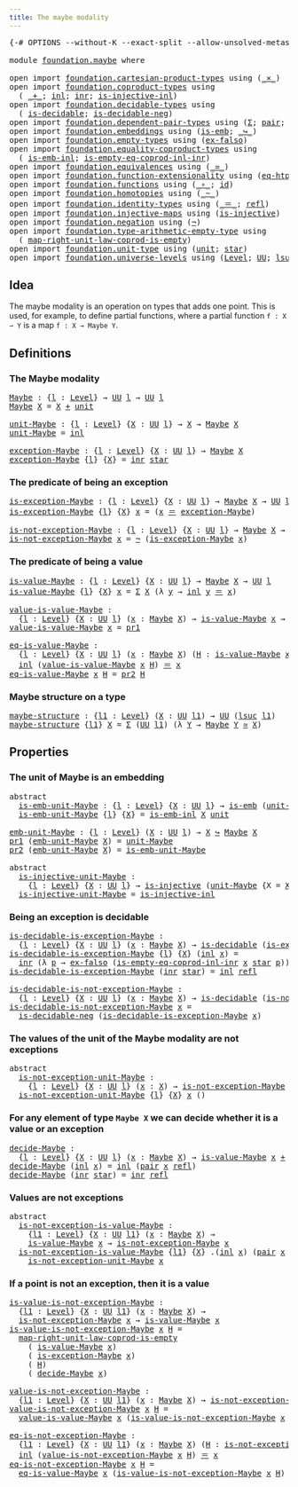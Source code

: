 ```yaml
---
title: The maybe modality
---
```


<pre class="Agda"><a id="44" class="Symbol">{-#</a> <a id="48" class="Keyword">OPTIONS</a> <a id="56" class="Pragma">--without-K</a> <a id="68" class="Pragma">--exact-split</a> <a id="82" class="Pragma">--allow-unsolved-metas</a> <a id="105" class="Symbol">#-}</a>

<a id="110" class="Keyword">module</a> <a id="117" href="foundation.maybe.html" class="Module">foundation.maybe</a> <a id="134" class="Keyword">where</a>

<a id="141" class="Keyword">open</a> <a id="146" class="Keyword">import</a> <a id="153" href="foundation.cartesian-product-types.html" class="Module">foundation.cartesian-product-types</a> <a id="188" class="Keyword">using</a> <a id="194" class="Symbol">(</a><a id="195" href="foundation-core.cartesian-product-types.html#590" class="Function Operator">_×_</a><a id="198" class="Symbol">)</a>
<a id="200" class="Keyword">open</a> <a id="205" class="Keyword">import</a> <a id="212" href="foundation.coproduct-types.html" class="Module">foundation.coproduct-types</a> <a id="239" class="Keyword">using</a>
  <a id="247" class="Symbol">(</a> <a id="249" href="foundation.coproduct-types.html#1182" class="Datatype Operator">_+_</a><a id="252" class="Symbol">;</a> <a id="254" href="foundation.coproduct-types.html#1250" class="InductiveConstructor">inl</a><a id="257" class="Symbol">;</a> <a id="259" href="foundation.coproduct-types.html#1268" class="InductiveConstructor">inr</a><a id="262" class="Symbol">;</a> <a id="264" href="foundation.coproduct-types.html#2376" class="Function">is-injective-inl</a><a id="280" class="Symbol">)</a>
<a id="282" class="Keyword">open</a> <a id="287" class="Keyword">import</a> <a id="294" href="foundation.decidable-types.html" class="Module">foundation.decidable-types</a> <a id="321" class="Keyword">using</a>
  <a id="329" class="Symbol">(</a> <a id="331" href="foundation.decidable-types.html#1915" class="Function">is-decidable</a><a id="343" class="Symbol">;</a> <a id="345" href="foundation.decidable-types.html#4731" class="Function">is-decidable-neg</a><a id="361" class="Symbol">)</a>
<a id="363" class="Keyword">open</a> <a id="368" class="Keyword">import</a> <a id="375" href="foundation.dependent-pair-types.html" class="Module">foundation.dependent-pair-types</a> <a id="407" class="Keyword">using</a> <a id="413" class="Symbol">(</a><a id="414" href="foundation-core.dependent-pair-types.html#515" class="Record">Σ</a><a id="415" class="Symbol">;</a> <a id="417" href="foundation-core.dependent-pair-types.html#588" class="InductiveConstructor">pair</a><a id="421" class="Symbol">;</a> <a id="423" href="foundation-core.dependent-pair-types.html#605" class="Field">pr1</a><a id="426" class="Symbol">;</a> <a id="428" href="foundation-core.dependent-pair-types.html#617" class="Field">pr2</a><a id="431" class="Symbol">)</a>
<a id="433" class="Keyword">open</a> <a id="438" class="Keyword">import</a> <a id="445" href="foundation.embeddings.html" class="Module">foundation.embeddings</a> <a id="467" class="Keyword">using</a> <a id="473" class="Symbol">(</a><a id="474" href="foundation-core.embeddings.html#992" class="Function">is-emb</a><a id="480" class="Symbol">;</a> <a id="482" href="foundation-core.embeddings.html#1074" class="Function Operator">_↪_</a><a id="485" class="Symbol">)</a>
<a id="487" class="Keyword">open</a> <a id="492" class="Keyword">import</a> <a id="499" href="foundation.empty-types.html" class="Module">foundation.empty-types</a> <a id="522" class="Keyword">using</a> <a id="528" class="Symbol">(</a><a id="529" href="foundation-core.empty-types.html#1160" class="Function">ex-falso</a><a id="537" class="Symbol">)</a>
<a id="539" class="Keyword">open</a> <a id="544" class="Keyword">import</a> <a id="551" href="foundation.equality-coproduct-types.html" class="Module">foundation.equality-coproduct-types</a> <a id="587" class="Keyword">using</a>
  <a id="595" class="Symbol">(</a> <a id="597" href="foundation.equality-coproduct-types.html#8367" class="Function">is-emb-inl</a><a id="607" class="Symbol">;</a> <a id="609" href="foundation.equality-coproduct-types.html#5941" class="Function">is-empty-eq-coprod-inl-inr</a><a id="635" class="Symbol">)</a>
<a id="637" class="Keyword">open</a> <a id="642" class="Keyword">import</a> <a id="649" href="foundation.equivalences.html" class="Module">foundation.equivalences</a> <a id="673" class="Keyword">using</a> <a id="679" class="Symbol">(</a><a id="680" href="foundation-core.equivalences.html#1621" class="Function Operator">_≃_</a><a id="683" class="Symbol">)</a>
<a id="685" class="Keyword">open</a> <a id="690" class="Keyword">import</a> <a id="697" href="foundation.function-extensionality.html" class="Module">foundation.function-extensionality</a> <a id="732" class="Keyword">using</a> <a id="738" class="Symbol">(</a><a id="739" href="foundation-core.function-extensionality.html#1463" class="Function">eq-htpy</a><a id="746" class="Symbol">)</a>
<a id="748" class="Keyword">open</a> <a id="753" class="Keyword">import</a> <a id="760" href="foundation.functions.html" class="Module">foundation.functions</a> <a id="781" class="Keyword">using</a> <a id="787" class="Symbol">(</a><a id="788" href="foundation-core.functions.html#420" class="Function Operator">_∘_</a><a id="791" class="Symbol">;</a> <a id="793" href="foundation-core.functions.html#322" class="Function">id</a><a id="795" class="Symbol">)</a>
<a id="797" class="Keyword">open</a> <a id="802" class="Keyword">import</a> <a id="809" href="foundation.homotopies.html" class="Module">foundation.homotopies</a> <a id="831" class="Keyword">using</a> <a id="837" class="Symbol">(</a><a id="838" href="foundation-core.homotopies.html#1249" class="Function Operator">_~_</a><a id="841" class="Symbol">)</a>
<a id="843" class="Keyword">open</a> <a id="848" class="Keyword">import</a> <a id="855" href="foundation.identity-types.html" class="Module">foundation.identity-types</a> <a id="881" class="Keyword">using</a> <a id="887" class="Symbol">(</a><a id="888" href="foundation-core.identity-types.html#1865" class="Function Operator">_＝_</a><a id="891" class="Symbol">;</a> <a id="893" href="foundation-core.identity-types.html#1820" class="InductiveConstructor">refl</a><a id="897" class="Symbol">)</a>
<a id="899" class="Keyword">open</a> <a id="904" class="Keyword">import</a> <a id="911" href="foundation.injective-maps.html" class="Module">foundation.injective-maps</a> <a id="937" class="Keyword">using</a> <a id="943" class="Symbol">(</a><a id="944" href="foundation.injective-maps.html#1309" class="Function">is-injective</a><a id="956" class="Symbol">)</a>
<a id="958" class="Keyword">open</a> <a id="963" class="Keyword">import</a> <a id="970" href="foundation.negation.html" class="Module">foundation.negation</a> <a id="990" class="Keyword">using</a> <a id="996" class="Symbol">(</a><a id="997" href="foundation-core.negation.html#465" class="Function">¬</a><a id="998" class="Symbol">)</a>
<a id="1000" class="Keyword">open</a> <a id="1005" class="Keyword">import</a> <a id="1012" href="foundation.type-arithmetic-empty-type.html" class="Module">foundation.type-arithmetic-empty-type</a> <a id="1050" class="Keyword">using</a>
  <a id="1058" class="Symbol">(</a> <a id="1060" href="foundation.type-arithmetic-empty-type.html#7661" class="Function">map-right-unit-law-coprod-is-empty</a><a id="1094" class="Symbol">)</a>
<a id="1096" class="Keyword">open</a> <a id="1101" class="Keyword">import</a> <a id="1108" href="foundation.unit-type.html" class="Module">foundation.unit-type</a> <a id="1129" class="Keyword">using</a> <a id="1135" class="Symbol">(</a><a id="1136" href="foundation.unit-type.html#1084" class="Datatype">unit</a><a id="1140" class="Symbol">;</a> <a id="1142" href="foundation.unit-type.html#1108" class="InductiveConstructor">star</a><a id="1146" class="Symbol">)</a>
<a id="1148" class="Keyword">open</a> <a id="1153" class="Keyword">import</a> <a id="1160" href="foundation.universe-levels.html" class="Module">foundation.universe-levels</a> <a id="1187" class="Keyword">using</a> <a id="1193" class="Symbol">(</a><a id="1194" href="Agda.Primitive.html#597" class="Postulate">Level</a><a id="1199" class="Symbol">;</a> <a id="1201" href="foundation-core.universe-levels.html#235" class="Primitive">UU</a><a id="1203" class="Symbol">;</a> <a id="1205" href="Agda.Primitive.html#780" class="Primitive">lsuc</a><a id="1209" class="Symbol">)</a>
</pre>
## Idea

The maybe modality is an operation on types that adds one point. This is used, for example, to define partial functions, where a partial function `f : X ⇀ Y` is a map `f : X → Maybe Y`.

## Definitions

### The Maybe modality

<pre class="Agda"><a id="Maybe"></a><a id="1460" href="foundation.maybe.html#1460" class="Function">Maybe</a> <a id="1466" class="Symbol">:</a> <a id="1468" class="Symbol">{</a><a id="1469" href="foundation.maybe.html#1469" class="Bound">l</a> <a id="1471" class="Symbol">:</a> <a id="1473" href="Agda.Primitive.html#597" class="Postulate">Level</a><a id="1478" class="Symbol">}</a> <a id="1480" class="Symbol">→</a> <a id="1482" href="foundation-core.universe-levels.html#235" class="Primitive">UU</a> <a id="1485" href="foundation.maybe.html#1469" class="Bound">l</a> <a id="1487" class="Symbol">→</a> <a id="1489" href="foundation-core.universe-levels.html#235" class="Primitive">UU</a> <a id="1492" href="foundation.maybe.html#1469" class="Bound">l</a>
<a id="1494" href="foundation.maybe.html#1460" class="Function">Maybe</a> <a id="1500" href="foundation.maybe.html#1500" class="Bound">X</a> <a id="1502" class="Symbol">=</a> <a id="1504" href="foundation.maybe.html#1500" class="Bound">X</a> <a id="1506" href="foundation.coproduct-types.html#1182" class="Datatype Operator">+</a> <a id="1508" href="foundation.unit-type.html#1084" class="Datatype">unit</a>

<a id="unit-Maybe"></a><a id="1514" href="foundation.maybe.html#1514" class="Function">unit-Maybe</a> <a id="1525" class="Symbol">:</a> <a id="1527" class="Symbol">{</a><a id="1528" href="foundation.maybe.html#1528" class="Bound">l</a> <a id="1530" class="Symbol">:</a> <a id="1532" href="Agda.Primitive.html#597" class="Postulate">Level</a><a id="1537" class="Symbol">}</a> <a id="1539" class="Symbol">{</a><a id="1540" href="foundation.maybe.html#1540" class="Bound">X</a> <a id="1542" class="Symbol">:</a> <a id="1544" href="foundation-core.universe-levels.html#235" class="Primitive">UU</a> <a id="1547" href="foundation.maybe.html#1528" class="Bound">l</a><a id="1548" class="Symbol">}</a> <a id="1550" class="Symbol">→</a> <a id="1552" href="foundation.maybe.html#1540" class="Bound">X</a> <a id="1554" class="Symbol">→</a> <a id="1556" href="foundation.maybe.html#1460" class="Function">Maybe</a> <a id="1562" href="foundation.maybe.html#1540" class="Bound">X</a>
<a id="1564" href="foundation.maybe.html#1514" class="Function">unit-Maybe</a> <a id="1575" class="Symbol">=</a> <a id="1577" href="foundation.coproduct-types.html#1250" class="InductiveConstructor">inl</a>

<a id="exception-Maybe"></a><a id="1582" href="foundation.maybe.html#1582" class="Function">exception-Maybe</a> <a id="1598" class="Symbol">:</a> <a id="1600" class="Symbol">{</a><a id="1601" href="foundation.maybe.html#1601" class="Bound">l</a> <a id="1603" class="Symbol">:</a> <a id="1605" href="Agda.Primitive.html#597" class="Postulate">Level</a><a id="1610" class="Symbol">}</a> <a id="1612" class="Symbol">{</a><a id="1613" href="foundation.maybe.html#1613" class="Bound">X</a> <a id="1615" class="Symbol">:</a> <a id="1617" href="foundation-core.universe-levels.html#235" class="Primitive">UU</a> <a id="1620" href="foundation.maybe.html#1601" class="Bound">l</a><a id="1621" class="Symbol">}</a> <a id="1623" class="Symbol">→</a> <a id="1625" href="foundation.maybe.html#1460" class="Function">Maybe</a> <a id="1631" href="foundation.maybe.html#1613" class="Bound">X</a>
<a id="1633" href="foundation.maybe.html#1582" class="Function">exception-Maybe</a> <a id="1649" class="Symbol">{</a><a id="1650" href="foundation.maybe.html#1650" class="Bound">l</a><a id="1651" class="Symbol">}</a> <a id="1653" class="Symbol">{</a><a id="1654" href="foundation.maybe.html#1654" class="Bound">X</a><a id="1655" class="Symbol">}</a> <a id="1657" class="Symbol">=</a> <a id="1659" href="foundation.coproduct-types.html#1268" class="InductiveConstructor">inr</a> <a id="1663" href="foundation.unit-type.html#1108" class="InductiveConstructor">star</a>
</pre>
### The predicate of being an exception

<pre class="Agda"><a id="is-exception-Maybe"></a><a id="1722" href="foundation.maybe.html#1722" class="Function">is-exception-Maybe</a> <a id="1741" class="Symbol">:</a> <a id="1743" class="Symbol">{</a><a id="1744" href="foundation.maybe.html#1744" class="Bound">l</a> <a id="1746" class="Symbol">:</a> <a id="1748" href="Agda.Primitive.html#597" class="Postulate">Level</a><a id="1753" class="Symbol">}</a> <a id="1755" class="Symbol">{</a><a id="1756" href="foundation.maybe.html#1756" class="Bound">X</a> <a id="1758" class="Symbol">:</a> <a id="1760" href="foundation-core.universe-levels.html#235" class="Primitive">UU</a> <a id="1763" href="foundation.maybe.html#1744" class="Bound">l</a><a id="1764" class="Symbol">}</a> <a id="1766" class="Symbol">→</a> <a id="1768" href="foundation.maybe.html#1460" class="Function">Maybe</a> <a id="1774" href="foundation.maybe.html#1756" class="Bound">X</a> <a id="1776" class="Symbol">→</a> <a id="1778" href="foundation-core.universe-levels.html#235" class="Primitive">UU</a> <a id="1781" href="foundation.maybe.html#1744" class="Bound">l</a>
<a id="1783" href="foundation.maybe.html#1722" class="Function">is-exception-Maybe</a> <a id="1802" class="Symbol">{</a><a id="1803" href="foundation.maybe.html#1803" class="Bound">l</a><a id="1804" class="Symbol">}</a> <a id="1806" class="Symbol">{</a><a id="1807" href="foundation.maybe.html#1807" class="Bound">X</a><a id="1808" class="Symbol">}</a> <a id="1810" href="foundation.maybe.html#1810" class="Bound">x</a> <a id="1812" class="Symbol">=</a> <a id="1814" class="Symbol">(</a><a id="1815" href="foundation.maybe.html#1810" class="Bound">x</a> <a id="1817" href="foundation-core.identity-types.html#1865" class="Function Operator">＝</a> <a id="1819" href="foundation.maybe.html#1582" class="Function">exception-Maybe</a><a id="1834" class="Symbol">)</a>

<a id="is-not-exception-Maybe"></a><a id="1837" href="foundation.maybe.html#1837" class="Function">is-not-exception-Maybe</a> <a id="1860" class="Symbol">:</a> <a id="1862" class="Symbol">{</a><a id="1863" href="foundation.maybe.html#1863" class="Bound">l</a> <a id="1865" class="Symbol">:</a> <a id="1867" href="Agda.Primitive.html#597" class="Postulate">Level</a><a id="1872" class="Symbol">}</a> <a id="1874" class="Symbol">{</a><a id="1875" href="foundation.maybe.html#1875" class="Bound">X</a> <a id="1877" class="Symbol">:</a> <a id="1879" href="foundation-core.universe-levels.html#235" class="Primitive">UU</a> <a id="1882" href="foundation.maybe.html#1863" class="Bound">l</a><a id="1883" class="Symbol">}</a> <a id="1885" class="Symbol">→</a> <a id="1887" href="foundation.maybe.html#1460" class="Function">Maybe</a> <a id="1893" href="foundation.maybe.html#1875" class="Bound">X</a> <a id="1895" class="Symbol">→</a> <a id="1897" href="foundation-core.universe-levels.html#235" class="Primitive">UU</a> <a id="1900" href="foundation.maybe.html#1863" class="Bound">l</a>
<a id="1902" href="foundation.maybe.html#1837" class="Function">is-not-exception-Maybe</a> <a id="1925" href="foundation.maybe.html#1925" class="Bound">x</a> <a id="1927" class="Symbol">=</a> <a id="1929" href="foundation-core.negation.html#465" class="Function">¬</a> <a id="1931" class="Symbol">(</a><a id="1932" href="foundation.maybe.html#1722" class="Function">is-exception-Maybe</a> <a id="1951" href="foundation.maybe.html#1925" class="Bound">x</a><a id="1952" class="Symbol">)</a>
</pre>
### The predicate of being a value

<pre class="Agda"><a id="is-value-Maybe"></a><a id="2003" href="foundation.maybe.html#2003" class="Function">is-value-Maybe</a> <a id="2018" class="Symbol">:</a> <a id="2020" class="Symbol">{</a><a id="2021" href="foundation.maybe.html#2021" class="Bound">l</a> <a id="2023" class="Symbol">:</a> <a id="2025" href="Agda.Primitive.html#597" class="Postulate">Level</a><a id="2030" class="Symbol">}</a> <a id="2032" class="Symbol">{</a><a id="2033" href="foundation.maybe.html#2033" class="Bound">X</a> <a id="2035" class="Symbol">:</a> <a id="2037" href="foundation-core.universe-levels.html#235" class="Primitive">UU</a> <a id="2040" href="foundation.maybe.html#2021" class="Bound">l</a><a id="2041" class="Symbol">}</a> <a id="2043" class="Symbol">→</a> <a id="2045" href="foundation.maybe.html#1460" class="Function">Maybe</a> <a id="2051" href="foundation.maybe.html#2033" class="Bound">X</a> <a id="2053" class="Symbol">→</a> <a id="2055" href="foundation-core.universe-levels.html#235" class="Primitive">UU</a> <a id="2058" href="foundation.maybe.html#2021" class="Bound">l</a>
<a id="2060" href="foundation.maybe.html#2003" class="Function">is-value-Maybe</a> <a id="2075" class="Symbol">{</a><a id="2076" href="foundation.maybe.html#2076" class="Bound">l</a><a id="2077" class="Symbol">}</a> <a id="2079" class="Symbol">{</a><a id="2080" href="foundation.maybe.html#2080" class="Bound">X</a><a id="2081" class="Symbol">}</a> <a id="2083" href="foundation.maybe.html#2083" class="Bound">x</a> <a id="2085" class="Symbol">=</a> <a id="2087" href="foundation-core.dependent-pair-types.html#515" class="Record">Σ</a> <a id="2089" href="foundation.maybe.html#2080" class="Bound">X</a> <a id="2091" class="Symbol">(λ</a> <a id="2094" href="foundation.maybe.html#2094" class="Bound">y</a> <a id="2096" class="Symbol">→</a> <a id="2098" href="foundation.coproduct-types.html#1250" class="InductiveConstructor">inl</a> <a id="2102" href="foundation.maybe.html#2094" class="Bound">y</a> <a id="2104" href="foundation-core.identity-types.html#1865" class="Function Operator">＝</a> <a id="2106" href="foundation.maybe.html#2083" class="Bound">x</a><a id="2107" class="Symbol">)</a>

<a id="value-is-value-Maybe"></a><a id="2110" href="foundation.maybe.html#2110" class="Function">value-is-value-Maybe</a> <a id="2131" class="Symbol">:</a>
  <a id="2135" class="Symbol">{</a><a id="2136" href="foundation.maybe.html#2136" class="Bound">l</a> <a id="2138" class="Symbol">:</a> <a id="2140" href="Agda.Primitive.html#597" class="Postulate">Level</a><a id="2145" class="Symbol">}</a> <a id="2147" class="Symbol">{</a><a id="2148" href="foundation.maybe.html#2148" class="Bound">X</a> <a id="2150" class="Symbol">:</a> <a id="2152" href="foundation-core.universe-levels.html#235" class="Primitive">UU</a> <a id="2155" href="foundation.maybe.html#2136" class="Bound">l</a><a id="2156" class="Symbol">}</a> <a id="2158" class="Symbol">(</a><a id="2159" href="foundation.maybe.html#2159" class="Bound">x</a> <a id="2161" class="Symbol">:</a> <a id="2163" href="foundation.maybe.html#1460" class="Function">Maybe</a> <a id="2169" href="foundation.maybe.html#2148" class="Bound">X</a><a id="2170" class="Symbol">)</a> <a id="2172" class="Symbol">→</a> <a id="2174" href="foundation.maybe.html#2003" class="Function">is-value-Maybe</a> <a id="2189" href="foundation.maybe.html#2159" class="Bound">x</a> <a id="2191" class="Symbol">→</a> <a id="2193" href="foundation.maybe.html#2148" class="Bound">X</a>
<a id="2195" href="foundation.maybe.html#2110" class="Function">value-is-value-Maybe</a> <a id="2216" href="foundation.maybe.html#2216" class="Bound">x</a> <a id="2218" class="Symbol">=</a> <a id="2220" href="foundation-core.dependent-pair-types.html#605" class="Field">pr1</a>

<a id="eq-is-value-Maybe"></a><a id="2225" href="foundation.maybe.html#2225" class="Function">eq-is-value-Maybe</a> <a id="2243" class="Symbol">:</a>
  <a id="2247" class="Symbol">{</a><a id="2248" href="foundation.maybe.html#2248" class="Bound">l</a> <a id="2250" class="Symbol">:</a> <a id="2252" href="Agda.Primitive.html#597" class="Postulate">Level</a><a id="2257" class="Symbol">}</a> <a id="2259" class="Symbol">{</a><a id="2260" href="foundation.maybe.html#2260" class="Bound">X</a> <a id="2262" class="Symbol">:</a> <a id="2264" href="foundation-core.universe-levels.html#235" class="Primitive">UU</a> <a id="2267" href="foundation.maybe.html#2248" class="Bound">l</a><a id="2268" class="Symbol">}</a> <a id="2270" class="Symbol">(</a><a id="2271" href="foundation.maybe.html#2271" class="Bound">x</a> <a id="2273" class="Symbol">:</a> <a id="2275" href="foundation.maybe.html#1460" class="Function">Maybe</a> <a id="2281" href="foundation.maybe.html#2260" class="Bound">X</a><a id="2282" class="Symbol">)</a> <a id="2284" class="Symbol">(</a><a id="2285" href="foundation.maybe.html#2285" class="Bound">H</a> <a id="2287" class="Symbol">:</a> <a id="2289" href="foundation.maybe.html#2003" class="Function">is-value-Maybe</a> <a id="2304" href="foundation.maybe.html#2271" class="Bound">x</a><a id="2305" class="Symbol">)</a> <a id="2307" class="Symbol">→</a>
  <a id="2311" href="foundation.coproduct-types.html#1250" class="InductiveConstructor">inl</a> <a id="2315" class="Symbol">(</a><a id="2316" href="foundation.maybe.html#2110" class="Function">value-is-value-Maybe</a> <a id="2337" href="foundation.maybe.html#2271" class="Bound">x</a> <a id="2339" href="foundation.maybe.html#2285" class="Bound">H</a><a id="2340" class="Symbol">)</a> <a id="2342" href="foundation-core.identity-types.html#1865" class="Function Operator">＝</a> <a id="2344" href="foundation.maybe.html#2271" class="Bound">x</a>
<a id="2346" href="foundation.maybe.html#2225" class="Function">eq-is-value-Maybe</a> <a id="2364" href="foundation.maybe.html#2364" class="Bound">x</a> <a id="2366" href="foundation.maybe.html#2366" class="Bound">H</a> <a id="2368" class="Symbol">=</a> <a id="2370" href="foundation-core.dependent-pair-types.html#617" class="Field">pr2</a> <a id="2374" href="foundation.maybe.html#2366" class="Bound">H</a>
</pre>
### Maybe structure on a type

<pre class="Agda"><a id="maybe-structure"></a><a id="2420" href="foundation.maybe.html#2420" class="Function">maybe-structure</a> <a id="2436" class="Symbol">:</a> <a id="2438" class="Symbol">{</a><a id="2439" href="foundation.maybe.html#2439" class="Bound">l1</a> <a id="2442" class="Symbol">:</a> <a id="2444" href="Agda.Primitive.html#597" class="Postulate">Level</a><a id="2449" class="Symbol">}</a> <a id="2451" class="Symbol">(</a><a id="2452" href="foundation.maybe.html#2452" class="Bound">X</a> <a id="2454" class="Symbol">:</a> <a id="2456" href="foundation-core.universe-levels.html#235" class="Primitive">UU</a> <a id="2459" href="foundation.maybe.html#2439" class="Bound">l1</a><a id="2461" class="Symbol">)</a> <a id="2463" class="Symbol">→</a> <a id="2465" href="foundation-core.universe-levels.html#235" class="Primitive">UU</a> <a id="2468" class="Symbol">(</a><a id="2469" href="Agda.Primitive.html#780" class="Primitive">lsuc</a> <a id="2474" href="foundation.maybe.html#2439" class="Bound">l1</a><a id="2476" class="Symbol">)</a>
<a id="2478" href="foundation.maybe.html#2420" class="Function">maybe-structure</a> <a id="2494" class="Symbol">{</a><a id="2495" href="foundation.maybe.html#2495" class="Bound">l1</a><a id="2497" class="Symbol">}</a> <a id="2499" href="foundation.maybe.html#2499" class="Bound">X</a> <a id="2501" class="Symbol">=</a> <a id="2503" href="foundation-core.dependent-pair-types.html#515" class="Record">Σ</a> <a id="2505" class="Symbol">(</a><a id="2506" href="foundation-core.universe-levels.html#235" class="Primitive">UU</a> <a id="2509" href="foundation.maybe.html#2495" class="Bound">l1</a><a id="2511" class="Symbol">)</a> <a id="2513" class="Symbol">(λ</a> <a id="2516" href="foundation.maybe.html#2516" class="Bound">Y</a> <a id="2518" class="Symbol">→</a> <a id="2520" href="foundation.maybe.html#1460" class="Function">Maybe</a> <a id="2526" href="foundation.maybe.html#2516" class="Bound">Y</a> <a id="2528" href="foundation-core.equivalences.html#1621" class="Function Operator">≃</a> <a id="2530" href="foundation.maybe.html#2499" class="Bound">X</a><a id="2531" class="Symbol">)</a>
</pre>
## Properties

### The unit of Maybe is an embedding

<pre class="Agda"><a id="2600" class="Keyword">abstract</a>
  <a id="is-emb-unit-Maybe"></a><a id="2611" href="foundation.maybe.html#2611" class="Function">is-emb-unit-Maybe</a> <a id="2629" class="Symbol">:</a> <a id="2631" class="Symbol">{</a><a id="2632" href="foundation.maybe.html#2632" class="Bound">l</a> <a id="2634" class="Symbol">:</a> <a id="2636" href="Agda.Primitive.html#597" class="Postulate">Level</a><a id="2641" class="Symbol">}</a> <a id="2643" class="Symbol">{</a><a id="2644" href="foundation.maybe.html#2644" class="Bound">X</a> <a id="2646" class="Symbol">:</a> <a id="2648" href="foundation-core.universe-levels.html#235" class="Primitive">UU</a> <a id="2651" href="foundation.maybe.html#2632" class="Bound">l</a><a id="2652" class="Symbol">}</a> <a id="2654" class="Symbol">→</a> <a id="2656" href="foundation-core.embeddings.html#992" class="Function">is-emb</a> <a id="2663" class="Symbol">(</a><a id="2664" href="foundation.maybe.html#1514" class="Function">unit-Maybe</a> <a id="2675" class="Symbol">{</a><a id="2676" class="Argument">X</a> <a id="2678" class="Symbol">=</a> <a id="2680" href="foundation.maybe.html#2644" class="Bound">X</a><a id="2681" class="Symbol">})</a>
  <a id="2686" href="foundation.maybe.html#2611" class="Function">is-emb-unit-Maybe</a> <a id="2704" class="Symbol">{</a><a id="2705" href="foundation.maybe.html#2705" class="Bound">l</a><a id="2706" class="Symbol">}</a> <a id="2708" class="Symbol">{</a><a id="2709" href="foundation.maybe.html#2709" class="Bound">X</a><a id="2710" class="Symbol">}</a> <a id="2712" class="Symbol">=</a> <a id="2714" href="foundation.equality-coproduct-types.html#8367" class="Function">is-emb-inl</a> <a id="2725" href="foundation.maybe.html#2709" class="Bound">X</a> <a id="2727" href="foundation.unit-type.html#1084" class="Datatype">unit</a>

<a id="emb-unit-Maybe"></a><a id="2733" href="foundation.maybe.html#2733" class="Function">emb-unit-Maybe</a> <a id="2748" class="Symbol">:</a> <a id="2750" class="Symbol">{</a><a id="2751" href="foundation.maybe.html#2751" class="Bound">l</a> <a id="2753" class="Symbol">:</a> <a id="2755" href="Agda.Primitive.html#597" class="Postulate">Level</a><a id="2760" class="Symbol">}</a> <a id="2762" class="Symbol">(</a><a id="2763" href="foundation.maybe.html#2763" class="Bound">X</a> <a id="2765" class="Symbol">:</a> <a id="2767" href="foundation-core.universe-levels.html#235" class="Primitive">UU</a> <a id="2770" href="foundation.maybe.html#2751" class="Bound">l</a><a id="2771" class="Symbol">)</a> <a id="2773" class="Symbol">→</a> <a id="2775" href="foundation.maybe.html#2763" class="Bound">X</a> <a id="2777" href="foundation-core.embeddings.html#1074" class="Function Operator">↪</a> <a id="2779" href="foundation.maybe.html#1460" class="Function">Maybe</a> <a id="2785" href="foundation.maybe.html#2763" class="Bound">X</a>
<a id="2787" href="foundation-core.dependent-pair-types.html#605" class="Field">pr1</a> <a id="2791" class="Symbol">(</a><a id="2792" href="foundation.maybe.html#2733" class="Function">emb-unit-Maybe</a> <a id="2807" href="foundation.maybe.html#2807" class="Bound">X</a><a id="2808" class="Symbol">)</a> <a id="2810" class="Symbol">=</a> <a id="2812" href="foundation.maybe.html#1514" class="Function">unit-Maybe</a>
<a id="2823" href="foundation-core.dependent-pair-types.html#617" class="Field">pr2</a> <a id="2827" class="Symbol">(</a><a id="2828" href="foundation.maybe.html#2733" class="Function">emb-unit-Maybe</a> <a id="2843" href="foundation.maybe.html#2843" class="Bound">X</a><a id="2844" class="Symbol">)</a> <a id="2846" class="Symbol">=</a> <a id="2848" href="foundation.maybe.html#2611" class="Function">is-emb-unit-Maybe</a>

<a id="2867" class="Keyword">abstract</a>
  <a id="is-injective-unit-Maybe"></a><a id="2878" href="foundation.maybe.html#2878" class="Function">is-injective-unit-Maybe</a> <a id="2902" class="Symbol">:</a>
    <a id="2908" class="Symbol">{</a><a id="2909" href="foundation.maybe.html#2909" class="Bound">l</a> <a id="2911" class="Symbol">:</a> <a id="2913" href="Agda.Primitive.html#597" class="Postulate">Level</a><a id="2918" class="Symbol">}</a> <a id="2920" class="Symbol">{</a><a id="2921" href="foundation.maybe.html#2921" class="Bound">X</a> <a id="2923" class="Symbol">:</a> <a id="2925" href="foundation-core.universe-levels.html#235" class="Primitive">UU</a> <a id="2928" href="foundation.maybe.html#2909" class="Bound">l</a><a id="2929" class="Symbol">}</a> <a id="2931" class="Symbol">→</a> <a id="2933" href="foundation.injective-maps.html#1309" class="Function">is-injective</a> <a id="2946" class="Symbol">(</a><a id="2947" href="foundation.maybe.html#1514" class="Function">unit-Maybe</a> <a id="2958" class="Symbol">{</a><a id="2959" class="Argument">X</a> <a id="2961" class="Symbol">=</a> <a id="2963" href="foundation.maybe.html#2921" class="Bound">X</a><a id="2964" class="Symbol">})</a>
  <a id="2969" href="foundation.maybe.html#2878" class="Function">is-injective-unit-Maybe</a> <a id="2993" class="Symbol">=</a> <a id="2995" href="foundation.coproduct-types.html#2376" class="Function">is-injective-inl</a>
</pre>
### Being an exception is decidable

<pre class="Agda"><a id="is-decidable-is-exception-Maybe"></a><a id="3062" href="foundation.maybe.html#3062" class="Function">is-decidable-is-exception-Maybe</a> <a id="3094" class="Symbol">:</a>
  <a id="3098" class="Symbol">{</a><a id="3099" href="foundation.maybe.html#3099" class="Bound">l</a> <a id="3101" class="Symbol">:</a> <a id="3103" href="Agda.Primitive.html#597" class="Postulate">Level</a><a id="3108" class="Symbol">}</a> <a id="3110" class="Symbol">{</a><a id="3111" href="foundation.maybe.html#3111" class="Bound">X</a> <a id="3113" class="Symbol">:</a> <a id="3115" href="foundation-core.universe-levels.html#235" class="Primitive">UU</a> <a id="3118" href="foundation.maybe.html#3099" class="Bound">l</a><a id="3119" class="Symbol">}</a> <a id="3121" class="Symbol">(</a><a id="3122" href="foundation.maybe.html#3122" class="Bound">x</a> <a id="3124" class="Symbol">:</a> <a id="3126" href="foundation.maybe.html#1460" class="Function">Maybe</a> <a id="3132" href="foundation.maybe.html#3111" class="Bound">X</a><a id="3133" class="Symbol">)</a> <a id="3135" class="Symbol">→</a> <a id="3137" href="foundation.decidable-types.html#1915" class="Function">is-decidable</a> <a id="3150" class="Symbol">(</a><a id="3151" href="foundation.maybe.html#1722" class="Function">is-exception-Maybe</a> <a id="3170" href="foundation.maybe.html#3122" class="Bound">x</a><a id="3171" class="Symbol">)</a>
<a id="3173" href="foundation.maybe.html#3062" class="Function">is-decidable-is-exception-Maybe</a> <a id="3205" class="Symbol">{</a><a id="3206" href="foundation.maybe.html#3206" class="Bound">l</a><a id="3207" class="Symbol">}</a> <a id="3209" class="Symbol">{</a><a id="3210" href="foundation.maybe.html#3210" class="Bound">X</a><a id="3211" class="Symbol">}</a> <a id="3213" class="Symbol">(</a><a id="3214" href="foundation.coproduct-types.html#1250" class="InductiveConstructor">inl</a> <a id="3218" href="foundation.maybe.html#3218" class="Bound">x</a><a id="3219" class="Symbol">)</a> <a id="3221" class="Symbol">=</a>
  <a id="3225" href="foundation.coproduct-types.html#1268" class="InductiveConstructor">inr</a> <a id="3229" class="Symbol">(λ</a> <a id="3232" href="foundation.maybe.html#3232" class="Bound">p</a> <a id="3234" class="Symbol">→</a> <a id="3236" href="foundation-core.empty-types.html#1160" class="Function">ex-falso</a> <a id="3245" class="Symbol">(</a><a id="3246" href="foundation.equality-coproduct-types.html#5941" class="Function">is-empty-eq-coprod-inl-inr</a> <a id="3273" href="foundation.maybe.html#3218" class="Bound">x</a> <a id="3275" href="foundation.unit-type.html#1108" class="InductiveConstructor">star</a> <a id="3280" href="foundation.maybe.html#3232" class="Bound">p</a><a id="3281" class="Symbol">))</a>
<a id="3284" href="foundation.maybe.html#3062" class="Function">is-decidable-is-exception-Maybe</a> <a id="3316" class="Symbol">(</a><a id="3317" href="foundation.coproduct-types.html#1268" class="InductiveConstructor">inr</a> <a id="3321" href="foundation.unit-type.html#1108" class="InductiveConstructor">star</a><a id="3325" class="Symbol">)</a> <a id="3327" class="Symbol">=</a> <a id="3329" href="foundation.coproduct-types.html#1250" class="InductiveConstructor">inl</a> <a id="3333" href="foundation-core.identity-types.html#1820" class="InductiveConstructor">refl</a>

<a id="is-decidable-is-not-exception-Maybe"></a><a id="3339" href="foundation.maybe.html#3339" class="Function">is-decidable-is-not-exception-Maybe</a> <a id="3375" class="Symbol">:</a>
  <a id="3379" class="Symbol">{</a><a id="3380" href="foundation.maybe.html#3380" class="Bound">l</a> <a id="3382" class="Symbol">:</a> <a id="3384" href="Agda.Primitive.html#597" class="Postulate">Level</a><a id="3389" class="Symbol">}</a> <a id="3391" class="Symbol">{</a><a id="3392" href="foundation.maybe.html#3392" class="Bound">X</a> <a id="3394" class="Symbol">:</a> <a id="3396" href="foundation-core.universe-levels.html#235" class="Primitive">UU</a> <a id="3399" href="foundation.maybe.html#3380" class="Bound">l</a><a id="3400" class="Symbol">}</a> <a id="3402" class="Symbol">(</a><a id="3403" href="foundation.maybe.html#3403" class="Bound">x</a> <a id="3405" class="Symbol">:</a> <a id="3407" href="foundation.maybe.html#1460" class="Function">Maybe</a> <a id="3413" href="foundation.maybe.html#3392" class="Bound">X</a><a id="3414" class="Symbol">)</a> <a id="3416" class="Symbol">→</a> <a id="3418" href="foundation.decidable-types.html#1915" class="Function">is-decidable</a> <a id="3431" class="Symbol">(</a><a id="3432" href="foundation.maybe.html#1837" class="Function">is-not-exception-Maybe</a> <a id="3455" href="foundation.maybe.html#3403" class="Bound">x</a><a id="3456" class="Symbol">)</a>
<a id="3458" href="foundation.maybe.html#3339" class="Function">is-decidable-is-not-exception-Maybe</a> <a id="3494" href="foundation.maybe.html#3494" class="Bound">x</a> <a id="3496" class="Symbol">=</a>
  <a id="3500" href="foundation.decidable-types.html#4731" class="Function">is-decidable-neg</a> <a id="3517" class="Symbol">(</a><a id="3518" href="foundation.maybe.html#3062" class="Function">is-decidable-is-exception-Maybe</a> <a id="3550" href="foundation.maybe.html#3494" class="Bound">x</a><a id="3551" class="Symbol">)</a>
</pre>
### The values of the unit of the Maybe modality are not exceptions

<pre class="Agda"><a id="3635" class="Keyword">abstract</a>
  <a id="is-not-exception-unit-Maybe"></a><a id="3646" href="foundation.maybe.html#3646" class="Function">is-not-exception-unit-Maybe</a> <a id="3674" class="Symbol">:</a>
    <a id="3680" class="Symbol">{</a><a id="3681" href="foundation.maybe.html#3681" class="Bound">l</a> <a id="3683" class="Symbol">:</a> <a id="3685" href="Agda.Primitive.html#597" class="Postulate">Level</a><a id="3690" class="Symbol">}</a> <a id="3692" class="Symbol">{</a><a id="3693" href="foundation.maybe.html#3693" class="Bound">X</a> <a id="3695" class="Symbol">:</a> <a id="3697" href="foundation-core.universe-levels.html#235" class="Primitive">UU</a> <a id="3700" href="foundation.maybe.html#3681" class="Bound">l</a><a id="3701" class="Symbol">}</a> <a id="3703" class="Symbol">(</a><a id="3704" href="foundation.maybe.html#3704" class="Bound">x</a> <a id="3706" class="Symbol">:</a> <a id="3708" href="foundation.maybe.html#3693" class="Bound">X</a><a id="3709" class="Symbol">)</a> <a id="3711" class="Symbol">→</a> <a id="3713" href="foundation.maybe.html#1837" class="Function">is-not-exception-Maybe</a> <a id="3736" class="Symbol">(</a><a id="3737" href="foundation.maybe.html#1514" class="Function">unit-Maybe</a> <a id="3748" href="foundation.maybe.html#3704" class="Bound">x</a><a id="3749" class="Symbol">)</a>
  <a id="3753" href="foundation.maybe.html#3646" class="Function">is-not-exception-unit-Maybe</a> <a id="3781" class="Symbol">{</a><a id="3782" href="foundation.maybe.html#3782" class="Bound">l</a><a id="3783" class="Symbol">}</a> <a id="3785" class="Symbol">{</a><a id="3786" href="foundation.maybe.html#3786" class="Bound">X</a><a id="3787" class="Symbol">}</a> <a id="3789" href="foundation.maybe.html#3789" class="Bound">x</a> <a id="3791" class="Symbol">()</a>
</pre>
### For any element of type `Maybe X` we can decide whether it is a value or an exception

<pre class="Agda"><a id="decide-Maybe"></a><a id="3898" href="foundation.maybe.html#3898" class="Function">decide-Maybe</a> <a id="3911" class="Symbol">:</a>
  <a id="3915" class="Symbol">{</a><a id="3916" href="foundation.maybe.html#3916" class="Bound">l</a> <a id="3918" class="Symbol">:</a> <a id="3920" href="Agda.Primitive.html#597" class="Postulate">Level</a><a id="3925" class="Symbol">}</a> <a id="3927" class="Symbol">{</a><a id="3928" href="foundation.maybe.html#3928" class="Bound">X</a> <a id="3930" class="Symbol">:</a> <a id="3932" href="foundation-core.universe-levels.html#235" class="Primitive">UU</a> <a id="3935" href="foundation.maybe.html#3916" class="Bound">l</a><a id="3936" class="Symbol">}</a> <a id="3938" class="Symbol">(</a><a id="3939" href="foundation.maybe.html#3939" class="Bound">x</a> <a id="3941" class="Symbol">:</a> <a id="3943" href="foundation.maybe.html#1460" class="Function">Maybe</a> <a id="3949" href="foundation.maybe.html#3928" class="Bound">X</a><a id="3950" class="Symbol">)</a> <a id="3952" class="Symbol">→</a> <a id="3954" href="foundation.maybe.html#2003" class="Function">is-value-Maybe</a> <a id="3969" href="foundation.maybe.html#3939" class="Bound">x</a> <a id="3971" href="foundation.coproduct-types.html#1182" class="Datatype Operator">+</a> <a id="3973" href="foundation.maybe.html#1722" class="Function">is-exception-Maybe</a> <a id="3992" href="foundation.maybe.html#3939" class="Bound">x</a>
<a id="3994" href="foundation.maybe.html#3898" class="Function">decide-Maybe</a> <a id="4007" class="Symbol">(</a><a id="4008" href="foundation.coproduct-types.html#1250" class="InductiveConstructor">inl</a> <a id="4012" href="foundation.maybe.html#4012" class="Bound">x</a><a id="4013" class="Symbol">)</a> <a id="4015" class="Symbol">=</a> <a id="4017" href="foundation.coproduct-types.html#1250" class="InductiveConstructor">inl</a> <a id="4021" class="Symbol">(</a><a id="4022" href="foundation-core.dependent-pair-types.html#588" class="InductiveConstructor">pair</a> <a id="4027" href="foundation.maybe.html#4012" class="Bound">x</a> <a id="4029" href="foundation-core.identity-types.html#1820" class="InductiveConstructor">refl</a><a id="4033" class="Symbol">)</a>
<a id="4035" href="foundation.maybe.html#3898" class="Function">decide-Maybe</a> <a id="4048" class="Symbol">(</a><a id="4049" href="foundation.coproduct-types.html#1268" class="InductiveConstructor">inr</a> <a id="4053" href="foundation.unit-type.html#1108" class="InductiveConstructor">star</a><a id="4057" class="Symbol">)</a> <a id="4059" class="Symbol">=</a> <a id="4061" href="foundation.coproduct-types.html#1268" class="InductiveConstructor">inr</a> <a id="4065" href="foundation-core.identity-types.html#1820" class="InductiveConstructor">refl</a>
</pre>
### Values are not exceptions

<pre class="Agda"><a id="4114" class="Keyword">abstract</a>
  <a id="is-not-exception-is-value-Maybe"></a><a id="4125" href="foundation.maybe.html#4125" class="Function">is-not-exception-is-value-Maybe</a> <a id="4157" class="Symbol">:</a>
    <a id="4163" class="Symbol">{</a><a id="4164" href="foundation.maybe.html#4164" class="Bound">l1</a> <a id="4167" class="Symbol">:</a> <a id="4169" href="Agda.Primitive.html#597" class="Postulate">Level</a><a id="4174" class="Symbol">}</a> <a id="4176" class="Symbol">{</a><a id="4177" href="foundation.maybe.html#4177" class="Bound">X</a> <a id="4179" class="Symbol">:</a> <a id="4181" href="foundation-core.universe-levels.html#235" class="Primitive">UU</a> <a id="4184" href="foundation.maybe.html#4164" class="Bound">l1</a><a id="4186" class="Symbol">}</a> <a id="4188" class="Symbol">(</a><a id="4189" href="foundation.maybe.html#4189" class="Bound">x</a> <a id="4191" class="Symbol">:</a> <a id="4193" href="foundation.maybe.html#1460" class="Function">Maybe</a> <a id="4199" href="foundation.maybe.html#4177" class="Bound">X</a><a id="4200" class="Symbol">)</a> <a id="4202" class="Symbol">→</a>
    <a id="4208" href="foundation.maybe.html#2003" class="Function">is-value-Maybe</a> <a id="4223" href="foundation.maybe.html#4189" class="Bound">x</a> <a id="4225" class="Symbol">→</a> <a id="4227" href="foundation.maybe.html#1837" class="Function">is-not-exception-Maybe</a> <a id="4250" href="foundation.maybe.html#4189" class="Bound">x</a>
  <a id="4254" href="foundation.maybe.html#4125" class="Function">is-not-exception-is-value-Maybe</a> <a id="4286" class="Symbol">{</a><a id="4287" href="foundation.maybe.html#4287" class="Bound">l1</a><a id="4289" class="Symbol">}</a> <a id="4291" class="Symbol">{</a><a id="4292" href="foundation.maybe.html#4292" class="Bound">X</a><a id="4293" class="Symbol">}</a> <a id="4295" class="DottedPattern Symbol">.(</a><a id="4297" href="foundation.coproduct-types.html#1250" class="DottedPattern InductiveConstructor">inl</a> <a id="4301" href="foundation.maybe.html#4310" class="DottedPattern Bound">x</a><a id="4302" class="DottedPattern Symbol">)</a> <a id="4304" class="Symbol">(</a><a id="4305" href="foundation-core.dependent-pair-types.html#588" class="InductiveConstructor">pair</a> <a id="4310" href="foundation.maybe.html#4310" class="Bound">x</a> <a id="4312" href="foundation-core.identity-types.html#1820" class="InductiveConstructor">refl</a><a id="4316" class="Symbol">)</a> <a id="4318" class="Symbol">=</a>
    <a id="4324" href="foundation.maybe.html#3646" class="Function">is-not-exception-unit-Maybe</a> <a id="4352" href="foundation.maybe.html#4310" class="Bound">x</a>
</pre>
### If a point is not an exception, then it is a value

<pre class="Agda"><a id="is-value-is-not-exception-Maybe"></a><a id="4423" href="foundation.maybe.html#4423" class="Function">is-value-is-not-exception-Maybe</a> <a id="4455" class="Symbol">:</a>
  <a id="4459" class="Symbol">{</a><a id="4460" href="foundation.maybe.html#4460" class="Bound">l1</a> <a id="4463" class="Symbol">:</a> <a id="4465" href="Agda.Primitive.html#597" class="Postulate">Level</a><a id="4470" class="Symbol">}</a> <a id="4472" class="Symbol">{</a><a id="4473" href="foundation.maybe.html#4473" class="Bound">X</a> <a id="4475" class="Symbol">:</a> <a id="4477" href="foundation-core.universe-levels.html#235" class="Primitive">UU</a> <a id="4480" href="foundation.maybe.html#4460" class="Bound">l1</a><a id="4482" class="Symbol">}</a> <a id="4484" class="Symbol">(</a><a id="4485" href="foundation.maybe.html#4485" class="Bound">x</a> <a id="4487" class="Symbol">:</a> <a id="4489" href="foundation.maybe.html#1460" class="Function">Maybe</a> <a id="4495" href="foundation.maybe.html#4473" class="Bound">X</a><a id="4496" class="Symbol">)</a> <a id="4498" class="Symbol">→</a>
  <a id="4502" href="foundation.maybe.html#1837" class="Function">is-not-exception-Maybe</a> <a id="4525" href="foundation.maybe.html#4485" class="Bound">x</a> <a id="4527" class="Symbol">→</a> <a id="4529" href="foundation.maybe.html#2003" class="Function">is-value-Maybe</a> <a id="4544" href="foundation.maybe.html#4485" class="Bound">x</a>
<a id="4546" href="foundation.maybe.html#4423" class="Function">is-value-is-not-exception-Maybe</a> <a id="4578" href="foundation.maybe.html#4578" class="Bound">x</a> <a id="4580" href="foundation.maybe.html#4580" class="Bound">H</a> <a id="4582" class="Symbol">=</a>
  <a id="4586" href="foundation.type-arithmetic-empty-type.html#7661" class="Function">map-right-unit-law-coprod-is-empty</a>
    <a id="4625" class="Symbol">(</a> <a id="4627" href="foundation.maybe.html#2003" class="Function">is-value-Maybe</a> <a id="4642" href="foundation.maybe.html#4578" class="Bound">x</a><a id="4643" class="Symbol">)</a>
    <a id="4649" class="Symbol">(</a> <a id="4651" href="foundation.maybe.html#1722" class="Function">is-exception-Maybe</a> <a id="4670" href="foundation.maybe.html#4578" class="Bound">x</a><a id="4671" class="Symbol">)</a>
    <a id="4677" class="Symbol">(</a> <a id="4679" href="foundation.maybe.html#4580" class="Bound">H</a><a id="4680" class="Symbol">)</a>
    <a id="4686" class="Symbol">(</a> <a id="4688" href="foundation.maybe.html#3898" class="Function">decide-Maybe</a> <a id="4701" href="foundation.maybe.html#4578" class="Bound">x</a><a id="4702" class="Symbol">)</a>

<a id="value-is-not-exception-Maybe"></a><a id="4705" href="foundation.maybe.html#4705" class="Function">value-is-not-exception-Maybe</a> <a id="4734" class="Symbol">:</a>
  <a id="4738" class="Symbol">{</a><a id="4739" href="foundation.maybe.html#4739" class="Bound">l1</a> <a id="4742" class="Symbol">:</a> <a id="4744" href="Agda.Primitive.html#597" class="Postulate">Level</a><a id="4749" class="Symbol">}</a> <a id="4751" class="Symbol">{</a><a id="4752" href="foundation.maybe.html#4752" class="Bound">X</a> <a id="4754" class="Symbol">:</a> <a id="4756" href="foundation-core.universe-levels.html#235" class="Primitive">UU</a> <a id="4759" href="foundation.maybe.html#4739" class="Bound">l1</a><a id="4761" class="Symbol">}</a> <a id="4763" class="Symbol">(</a><a id="4764" href="foundation.maybe.html#4764" class="Bound">x</a> <a id="4766" class="Symbol">:</a> <a id="4768" href="foundation.maybe.html#1460" class="Function">Maybe</a> <a id="4774" href="foundation.maybe.html#4752" class="Bound">X</a><a id="4775" class="Symbol">)</a> <a id="4777" class="Symbol">→</a> <a id="4779" href="foundation.maybe.html#1837" class="Function">is-not-exception-Maybe</a> <a id="4802" href="foundation.maybe.html#4764" class="Bound">x</a> <a id="4804" class="Symbol">→</a> <a id="4806" href="foundation.maybe.html#4752" class="Bound">X</a>
<a id="4808" href="foundation.maybe.html#4705" class="Function">value-is-not-exception-Maybe</a> <a id="4837" href="foundation.maybe.html#4837" class="Bound">x</a> <a id="4839" href="foundation.maybe.html#4839" class="Bound">H</a> <a id="4841" class="Symbol">=</a>
  <a id="4845" href="foundation.maybe.html#2110" class="Function">value-is-value-Maybe</a> <a id="4866" href="foundation.maybe.html#4837" class="Bound">x</a> <a id="4868" class="Symbol">(</a><a id="4869" href="foundation.maybe.html#4423" class="Function">is-value-is-not-exception-Maybe</a> <a id="4901" href="foundation.maybe.html#4837" class="Bound">x</a> <a id="4903" href="foundation.maybe.html#4839" class="Bound">H</a><a id="4904" class="Symbol">)</a>

<a id="eq-is-not-exception-Maybe"></a><a id="4907" href="foundation.maybe.html#4907" class="Function">eq-is-not-exception-Maybe</a> <a id="4933" class="Symbol">:</a>
  <a id="4937" class="Symbol">{</a><a id="4938" href="foundation.maybe.html#4938" class="Bound">l1</a> <a id="4941" class="Symbol">:</a> <a id="4943" href="Agda.Primitive.html#597" class="Postulate">Level</a><a id="4948" class="Symbol">}</a> <a id="4950" class="Symbol">{</a><a id="4951" href="foundation.maybe.html#4951" class="Bound">X</a> <a id="4953" class="Symbol">:</a> <a id="4955" href="foundation-core.universe-levels.html#235" class="Primitive">UU</a> <a id="4958" href="foundation.maybe.html#4938" class="Bound">l1</a><a id="4960" class="Symbol">}</a> <a id="4962" class="Symbol">(</a><a id="4963" href="foundation.maybe.html#4963" class="Bound">x</a> <a id="4965" class="Symbol">:</a> <a id="4967" href="foundation.maybe.html#1460" class="Function">Maybe</a> <a id="4973" href="foundation.maybe.html#4951" class="Bound">X</a><a id="4974" class="Symbol">)</a> <a id="4976" class="Symbol">(</a><a id="4977" href="foundation.maybe.html#4977" class="Bound">H</a> <a id="4979" class="Symbol">:</a> <a id="4981" href="foundation.maybe.html#1837" class="Function">is-not-exception-Maybe</a> <a id="5004" href="foundation.maybe.html#4963" class="Bound">x</a><a id="5005" class="Symbol">)</a> <a id="5007" class="Symbol">→</a>
  <a id="5011" href="foundation.coproduct-types.html#1250" class="InductiveConstructor">inl</a> <a id="5015" class="Symbol">(</a><a id="5016" href="foundation.maybe.html#4705" class="Function">value-is-not-exception-Maybe</a> <a id="5045" href="foundation.maybe.html#4963" class="Bound">x</a> <a id="5047" href="foundation.maybe.html#4977" class="Bound">H</a><a id="5048" class="Symbol">)</a> <a id="5050" href="foundation-core.identity-types.html#1865" class="Function Operator">＝</a> <a id="5052" href="foundation.maybe.html#4963" class="Bound">x</a>
<a id="5054" href="foundation.maybe.html#4907" class="Function">eq-is-not-exception-Maybe</a> <a id="5080" href="foundation.maybe.html#5080" class="Bound">x</a> <a id="5082" href="foundation.maybe.html#5082" class="Bound">H</a> <a id="5084" class="Symbol">=</a>
  <a id="5088" href="foundation.maybe.html#2225" class="Function">eq-is-value-Maybe</a> <a id="5106" href="foundation.maybe.html#5080" class="Bound">x</a> <a id="5108" class="Symbol">(</a><a id="5109" href="foundation.maybe.html#4423" class="Function">is-value-is-not-exception-Maybe</a> <a id="5141" href="foundation.maybe.html#5080" class="Bound">x</a> <a id="5143" href="foundation.maybe.html#5082" class="Bound">H</a><a id="5144" class="Symbol">)</a>
</pre>
